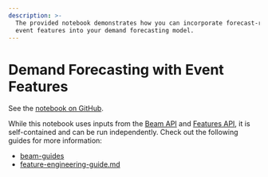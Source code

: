 ```yaml
---
description: >-
  The provided notebook demonstrates how you can incorporate forecast-ready
  event features into your demand forecasting model.
---
```


# Demand Forecasting with Event Features

See the [notebook on GitHub](https://github.com/predicthq/phq-data-science-docs/blob/master/demand-forecasting-with-events/demand-forecasting-with-event-features.ipynb).

While this notebook uses inputs from the [Beam API](broken-reference) and [Features API](broken-reference), it is self-contained and can be run independently. Check out the following guides for more information:

* [beam-guides](../beam-guides/ "mention")
* [feature-engineering-guide.md](feature-engineering-guide.md "mention")
